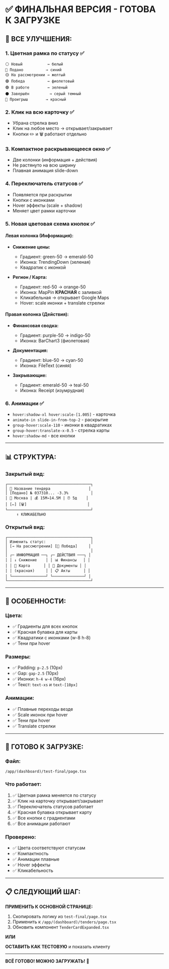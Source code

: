 # ✅ ФИНАЛЬНАЯ ВЕРСИЯ - ГОТОВА К ЗАГРУЗКЕ

## 🎨 ВСЕ УЛУЧШЕНИЯ:

### 1. **Цветная рамка по статусу** ✅
```
⚪ Новый           → белый
🔵 Подано          → синий
🟡 На рассмотрении → желтый
🟣 Победа          → фиолетовый
🟢 В работе        → зеленый
⚫ Завершён         → серый темный
🔴 Проигрыш        → красный
```

### 2. **Клик на всю карточку** ✅
- Убрана стрелка вниз
- Клик на любое место → открывает/закрывает
- Кнопки ✏️ и 🗑️ работают отдельно

### 3. **Компактное раскрывающееся окно** ✅
- Две колонки (информация + действия)
- Не растянуто на всю ширину
- Плавная анимация slide-down

### 4. **Переключатель статусов** ✅
- Появляется при раскрытии
- Кнопки с иконками
- Hover эффекты (scale + shadow)
- Меняет цвет рамки карточки

### 5. **Новая цветовая схема кнопок** ✅

#### Левая колонка (Информация):
- **Снижение цены:** 
  - Градиент: green-50 → emerald-50
  - Иконка: TrendingDown (зеленая)
  - Квадратик с иконкой

- **Регион / Карта:**
  - Градиент: red-50 → orange-50
  - Иконка: MapPin **КРАСНАЯ** с заливкой
  - Кликабельная → открывает Google Maps
  - Hover: scale иконки + translate стрелки

#### Правая колонка (Действия):
- **Финансовая сводка:**
  - Градиент: purple-50 → indigo-50
  - Иконка: BarChart3 (фиолетовая)

- **Документация:**
  - Градиент: blue-50 → cyan-50
  - Иконка: FileText (синяя)

- **Закрывающие:**
  - Градиент: emerald-50 → teal-50
  - Иконка: Receipt (изумрудная)

### 6. **Анимации** ✅
- `hover:shadow-xl hover:scale-[1.005]` - карточка
- `animate-in slide-in-from-top-2` - раскрытие
- `group-hover:scale-110` - иконки в квадратиках
- `group-hover:translate-x-0.5` - стрелка карты
- `hover:shadow-md` - все кнопки

---

## 📊 СТРУКТУРА:

### Закрытый вид:
```
┌─────────────────────────────────────┐
│ 🔵 Название тендера                 │
│ [Подано] № 037310... -3.3%          │
│ 📍 Москва | 💰 15M→14.5M | ⏰ 5д    │
│ [✏️] [🗑️]                           │
└─────────────────────────────────────┘
     ↑ КЛИКАБЕЛЬНО
```

### Открытый вид:
```
┌─────────────────────────────────────┐
│ Изменить статус:                    │
│ [→ На рассмотрении] [🎉 Победа]     │
│                                     │
│ ┌─ ИНФОРМАЦИЯ ──┐ ┌─ ДЕЙСТВИЯ ───┐ │
│ │ ↓ Снижение    │ │ 📊 Финансы   │ │
│ │ 📍 Карта      │ │ 📄 Документы │ │
│ │ (красная)     │ │ 📋 Акты      │ │
│ └───────────────┘ └──────────────┘ │
└─────────────────────────────────────┘
```

---

## 🎯 ОСОБЕННОСТИ:

### Цвета:
- ✅ Градиенты для всех кнопок
- ✅ Красная булавка для карты
- ✅ Квадратики с иконками (w-8 h-8)
- ✅ Тени при hover

### Размеры:
- ✅ Padding: `p-2.5` (10px)
- ✅ Gap: `gap-2.5` (10px)
- ✅ Иконки: `h-4 w-4` (16px)
- ✅ Текст: `text-xs` и `text-[10px]`

### Анимации:
- ✅ Плавные переходы везде
- ✅ Scale иконок при hover
- ✅ Тени при hover
- ✅ Translate стрелки

---

## 🚀 ГОТОВО К ЗАГРУЗКЕ:

### Файл:
```
/app/(dashboard)/test-final/page.tsx
```

### Что работает:
1. ✅ Цветная рамка меняется по статусу
2. ✅ Клик на карточку открывает/закрывает
3. ✅ Переключатель статусов работает
4. ✅ Красная булавка открывает карту
5. ✅ Все кнопки с градиентами
6. ✅ Все анимации работают

### Проверено:
- ✅ Цвета соответствуют статусам
- ✅ Компактность
- ✅ Анимации плавные
- ✅ Hover эффекты
- ✅ Кликабельность

---

## 📋 СЛЕДУЮЩИЙ ШАГ:

**ПРИМЕНИТЬ К ОСНОВНОЙ СТРАНИЦЕ:**
1. Скопировать логику из `test-final/page.tsx`
2. Применить к `/app/(dashboard)/tenders/page.tsx`
3. Обновить компонент `TenderCardExpanded.tsx`

**ИЛИ**

**ОСТАВИТЬ КАК ТЕСТОВУЮ** и показать клиенту

---

**ВСЁ ГОТОВО! МОЖНО ЗАГРУЖАТЬ!** 🚀
